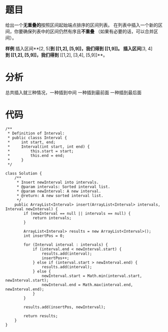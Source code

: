 # 题目
给出一个**无重叠的**按照区间起始端点排序的区间列表。
在列表中插入一个新的区间，你要确保列表中的区间仍然有序且**不重叠**
（如果有必要的话，可以合并区间）。

**样例**
插入区间**[2, 5]**到 **[[1,2], [5,9]]**，我们得到 **[[1,9]]**。
插入区间**[3, 4]**到 **[[1,2], [5,9]]**，我们得到** [[1,2], [3,4], [5,9]]**。

# 分析
总共插入就三种情况，一种插到中间
一种插到最前面
一种插到最后面

# 代码
```
/**
 * Definition of Interval:
 * public classs Interval {
 *     int start, end;
 *     Interval(int start, int end) {
 *         this.start = start;
 *         this.end = end;
 *     }
 */

class Solution {
    /**
     * Insert newInterval into intervals.
     * @param intervals: Sorted interval list.
     * @param newInterval: A new interval.
     * @return: A new sorted interval list.
     */
    public ArrayList<Interval> insert(ArrayList<Interval> intervals, Interval newInterval) {
        if (newInterval == null || intervals == null) {
            return intervals;
        }

        ArrayList<Interval> results = new ArrayList<Interval>();
        int insertPos = 0;

        for (Interval interval : intervals) {
            if (interval.end < newInterval.start) {
                results.add(interval);
                insertPos++;
            } else if (interval.start > newInterval.end) {
                results.add(interval);
            } else {
                newInterval.start = Math.min(interval.start, newInterval.start);
                newInterval.end = Math.max(interval.end, newInterval.end);
            }
        }

        results.add(insertPos, newInterval);

        return results;
    }
}
```
